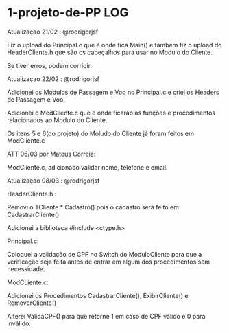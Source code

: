 # 1-projeto-de-PP   LOG

Atualizaçao 21/02 : @rodrigorjsf

Fiz o upload do Principal.c que é onde fica Main() e também fiz o upload do HeaderCliente.h que são os cabeçalhos para usar no Modulo do Cliente.

Se tiver erros, podem corrigir.  

Atualizaçao 22/02 : @rodrigorjsf

Adicionei os Modulos de Passagem e Voo no Principal.c e criei os Headers de Passagem e Voo.

Adicionei o ModCliente.c que e onde ficarão as funções e procedimentos relacionados ao Modulo do Cliente.

Os itens 5 e 6(do projeto) do Moludo do Cliente já foram feitos em ModCliente.c

ATT 06/03 por Mateus Correia:

ModCliente.c, adicionado validar nome, telefone e email.

Atualizaçao 08/03 : @rodrigorjsf

HeaderCliente.h :

Removi o TCliente * Cadastro() pois o cadastro será feito em CadastrarCliente().

Adicionei a biblioteca #include <ctype.h> 

Principal.c:

Coloquei a validação de CPF no Switch do ModuloCliente para que a verificação seja feita antes de entrar em algum dos procedimentos sem necessidade.

ModCLiente.c:

Adicionei os Procedimentos CadastrarCliente(), ExibirCliente() e RemoverCliente()

Alterei ValidaCPF() para que retorne 1 em caso de CPF válido e 0 para inválido.

